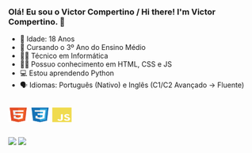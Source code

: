 ### Olá! Eu sou o Victor Compertino / Hi there! I'm Victor Compertino. 👋
- 🎂 Idade: 18 Anos
- 🎒 Cursando o 3º Ano do Ensino Médio
- 👨‍💻 Técnico em Informática
- 👨‍🎓 Possuo conhecimento em HTML, CSS e JS
- 💻 Estou aprendendo Python
- 🗣️ Idiomas: Português (Nativo) e Inglês (C1/C2 Avançado -> Fluente)

<div style="display: inline_block"><br>
  <img align="center" alt="Victor-HTML" height="30" width="40" src="https://raw.githubusercontent.com/devicons/devicon/master/icons/html5/html5-original.svg">
  <img align="center" alt="Victor-CSS" height="30" width="40" src="https://raw.githubusercontent.com/devicons/devicon/master/icons/css3/css3-original.svg">
  <img align="center" alt="Victor-Js" height="30" width="40" src="https://raw.githubusercontent.com/devicons/devicon/master/icons/javascript/javascript-plain.svg">
</div>
  
  ##
 
<div> 
  <a href="https://instagram.com/vvzx_victor" target="_blank"><img src="https://img.shields.io/badge/-Instagram-%23E4405F?style=for-the-badge&logo=instagram&logoColor=white" target="_blank"></a>
  <a href="[(https://discord.com/users/@vvictorzx)]" target="_blank"><img src="https://img.shields.io/badge/Discord-7289DA?style=for-the-badge&logo=discord&logoColor=white" target="_blank"></a>  
</div>
